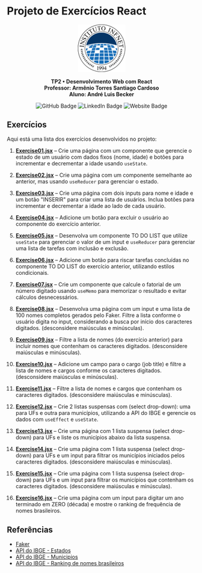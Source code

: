 # Projeto de Exercícios React

<p align="center">
  <img src="./public/infnet_logo.png" alt="Logomarca da Faculdade" width="25%" />
</p>

<p align="center">
  <strong>TP2 • Desenvolvimento Web com React</strong><br>
  <strong>Professor: Armênio Torres Santiago Cardoso</strong><br>
  <strong>Aluno: André Luis Becker</strong>
</p>

<p align="center">
  <a href="https://github.com/andrebecker84" style="text-decoration: none;">
    <img src="https://img.shields.io/badge/andrebecker84-000000?style=flat&logo=github&logoColor=white" alt="GitHub Badge" style="text-decoration: none;" />
  </a>
  <a href="https://www.linkedin.com/in/becker84" style="text-decoration: none;">
    <img src="https://img.shields.io/badge/becker84-0A66C2?style=flat&logo=linkedin&logoColor=white" alt="LinkedIn Badge" style="text-decoration: none;" />
  </a>
  <a href="https://andrebecker84.github.io/my-links/" style="text-decoration: none;">
    <img src="https://img.shields.io/badge/My-links-FF5722?style=flat&logo=google-chrome&logoColor=white" alt="Website Badge" style="text-decoration: none;" />
  </a>
</p>

## Exercícios

Aqui está uma lista dos exercícios desenvolvidos no projeto:

1. **[Exercise01.jsx](./src/exercises/Exercise01.jsx)** – Crie uma página com um componente que gerencie o estado de um usuário com dados fixos (nome, idade) e botões para incrementar e decrementar a idade usando `useState`.

2. **[Exercise02.jsx](./src/exercises/Exercise02.jsx)** – Crie uma página com um componente semelhante ao anterior, mas usando `useReducer` para gerenciar o estado.

3. **[Exercise03.jsx](./src/exercises/Exercise03.jsx)** – Crie uma página com dois inputs para nome e idade e um botão "INSERIR" para criar uma lista de usuários. Inclua botões para incrementar e decrementar a idade ao lado de cada usuário.

4. **[Exercise04.jsx](./src/exercises/Exercise04.jsx)** – Adicione um botão para excluir o usuário ao componente do exercício anterior.

5. **[Exercise05.jsx](./src/exercises/Exercise05.jsx)** – Desenvolva um componente TO DO LIST que utilize `useState` para gerenciar o valor de um input e `useReducer` para gerenciar uma lista de tarefas com inclusão e exclusão.

6. **[Exercise06.jsx](./src/exercises/Exercise06.jsx)** – Adicione um botão para riscar tarefas concluídas no componente TO DO LIST do exercício anterior, utilizando estilos condicionais.

7. **[Exercise07.jsx](./src/exercises/Exercise07.jsx)** – Crie um componente que calcule o fatorial de um número digitado usando `useMemo` para memorizar o resultado e evitar cálculos desnecessários.

8. **[Exercise08.jsx](./src/exercises/Exercise08.jsx)** – Desenvolva uma página com um input e uma lista de 100 nomes completos gerados pelo Faker. Filtre a lista conforme o usuário digita no input, considerando a busca por início dos caracteres digitados. (desconsidere maiúsculas e minúsculas).

9. **[Exercise09.jsx](./src/exercises/Exercise09.jsx)** – Filtre a lista de nomes (do exercício anterior) para incluir nomes que contenham os caracteres digitados. (desconsidere maiúsculas e minúsculas).

10. **[Exercise10.jsx](./src/exercises/Exercise10.jsx)** – Adicione um campo para o cargo (job title) e filtre a lista de nomes e cargos conforme os caracteres digitados. (desconsidere maiúsculas e minúsculas).

11. **[Exercise11.jsx](./src/exercises/Exercise11.jsx)** – Filtre a lista de nomes e cargos que contenham os caracteres digitados. (desconsidere maiúsculas e minúsculas).

12. **[Exercise12.jsx](./src/exercises/Exercise12.jsx)** – Crie 2 listas suspensas com (select drop-down): uma para UFs e outra para municípios, utilizando a API do IBGE e gerencie os dados com `useEffect` e `useState`.

13. **[Exercise13.jsx](./src/exercises/Exercise13.jsx)** – Crie uma página com 1 lista suspensa (select drop-down) para UFs e liste os municípios abaixo da lista suspensa.

14. **[Exercise14.jsx](./src/exercises/Exercise14.jsx)** – Crie uma página com 1 lista suspensa (select drop-down) para UFs e um input para filtrar os municípios iniciados pelos caracteres digitados. (desconsidere maiúsculas e minúsculas).

15. **[Exercise15.jsx](./src/exercises/Exercise15.jsx)** – Crie uma página com 1 lista suspensa (select drop-down) para UFs e um input para filtrar os municípios que contenham os caracteres digitados. (desconsidere maiúsculas e minúsculas).

16. **[Exercise16.jsx](./src/exercises/Exercise16.jsx)** – Crie uma página com um input para digitar um ano terminado em ZERO (década) e mostre o ranking de frequência de nomes brasileiros.

## Referências

- [Faker](https://fakerjs.dev/)
- [API do IBGE - Estados](https://servicodados.ibge.gov.br/api/v1/localidades/estados?orderBy=nome)
- [API do IBGE - Municipios](https://servicodados.ibge.gov.br/api/v1/localidades/estados/33/municipios)
- [API do IBGE - Ranking de nomes brasileiros](https://servicodados.ibge.gov.br/api/v2/censos/nomes/ranking/?decada=1950)
